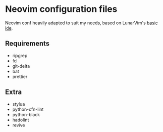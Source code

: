 # Neovim configuration files

Neovim conf heavily adapted to suit my needs, based on LunarVim's [basic ide](https://github.com/LunarVim/nvim-basic-ide).

## Requirements

* ripgrep
* fd
* git-delta
* bat
* prettier

## Extra

* stylua
* python-cfn-lint
* python-black
* hadolint
* revive
